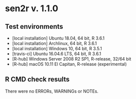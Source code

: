 # sen2r v. 1.1.0

## Test environments
* [local installation] Ubuntu 18.04, 64 bit, R 3.6.1
* [local installation] Archlinux, 64 bit, R 3.6.1
* [local installation] Windows 10, 64 bit, R 3.5.1
* [travis-ci] Ubuntu 16.04.6 LTS, 64 bit, R 3.6.1
* [R-hub] Windows Server 2008 R2 SP1, R-release, 32/64 bit
* [R-hub] macOS 10.11 El Capitan, R-release (experimental)

## R CMD check results
There were no ERRORs, WARNINGs or NOTEs. 

